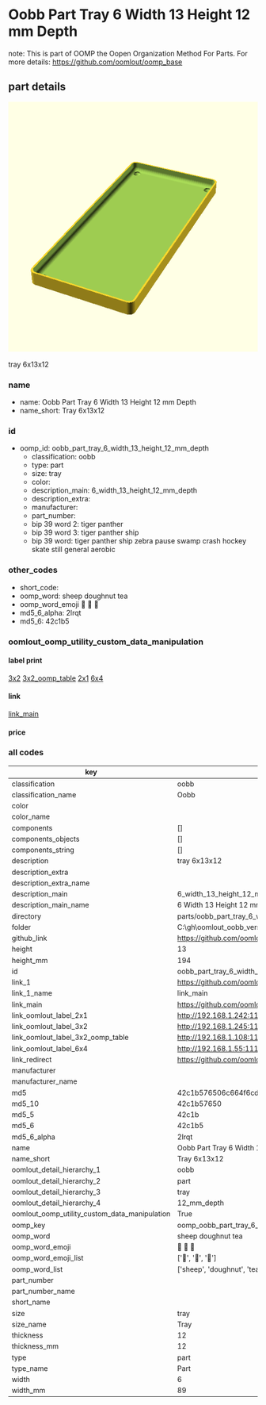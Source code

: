 # Oobb Part Tray 6 Width 13 Height 12 mm Depth  

note: This is part of OOMP the Oopen Organization Method For Parts. For more details: https://github.com/oomlout/oomp_base

##  part details
  

[![](3dpr.png)](3dpr.png)

tray 6x13x12



### name
* name: Oobb Part Tray 6 Width 13 Height 12 mm Depth
* name_short: Tray 6x13x12 
### id
* oomp_id: oobb_part_tray_6_width_13_height_12_mm_depth
  * classification: oobb
  * type: part
  * size: tray
  * color: 
  * description_main: 6_width_13_height_12_mm_depth
  * description_extra: 
  * manufacturer: 
  * part_number: 
  * bip 39 word 2: tiger panther
  * bip 39 word 3: tiger panther ship
  * bip 39 word: tiger panther ship zebra pause swamp crash hockey skate still general aerobic

### other_codes
* short_code: 
* oomp_word: sheep doughnut tea
* oomp_word_emoji :sheep: :doughnut: :tea:
* md5_6_alpha: 2lrqt
* md5_6: 42c1b5






### oomlout_oomp_utility_custom_data_manipulation
#### label print
[3x2](http://192.168.1.245:1112/?label=oomp%202lrqt)
[3x2_oomp_table](http://192.168.1.108:1112/?label=oomp%202lrqt)
[2x1](http://192.168.1.242:1112/?label=oomp%202lrqt)
[6x4](http://192.168.1.55:1112/?label=oomp%202lrqt)    

#### link

[link_main](https://github.com/oomlout/oomlout_oobb_version_4_generated_parts/tree/main/navigation_oomp/oobb/part/tray/6_width_13_height_12_mm_depth/part)                              

#### price







### all codes 
| key | value |  
| --- | --- |  
| classification | oobb |  
| classification_name | Oobb |  
| color |  |  
| color_name |  |  
| components | [] |  
| components_objects | [] |  
| components_string | [] |  
| description | tray 6x13x12 |  
| description_extra |  |  
| description_extra_name |  |  
| description_main | 6_width_13_height_12_mm_depth |  
| description_main_name | 6 Width 13 Height 12 mm Depth |  
| directory | parts/oobb_part_tray_6_width_13_height_12_mm_depth |  
| folder | C:\gh\oomlout_oobb_version_4_generated_parts\parts\oobb_part_tray_6_width_13_height_12_mm_depth |  
| github_link | https://github.com/oomlout/oomlout_oomp_part_src/tree/main/parts/oobb_part_tray_6_width_13_height_12_mm_depth |  
| height | 13 |  
| height_mm | 194 |  
| id | oobb_part_tray_6_width_13_height_12_mm_depth |  
| link_1 | https://github.com/oomlout/oomlout_oobb_version_4_generated_parts/tree/main/navigation_oomp/oobb/part/tray/6_width_13_height_12_mm_depth/part |  
| link_1_name | link_main |  
| link_main | https://github.com/oomlout/oomlout_oobb_version_4_generated_parts/tree/main/navigation_oomp/oobb/part/tray/6_width_13_height_12_mm_depth/part |  
| link_oomlout_label_2x1 | http://192.168.1.242:1112/?label=oomp%202lrqt |  
| link_oomlout_label_3x2 | http://192.168.1.245:1112/?label=oomp%202lrqt |  
| link_oomlout_label_3x2_oomp_table | http://192.168.1.108:1112/?label=oomp%202lrqt |  
| link_oomlout_label_6x4 | http://192.168.1.55:1112/?label=oomp%202lrqt |  
| link_redirect | https://github.com/oomlout/oomlout_oobb_version_4_generated_parts/tree/main/parts/oobb_tray_06_13_12 |  
| manufacturer |  |  
| manufacturer_name |  |  
| md5 | 42c1b576506c664f6cd0bff98c27f70f |  
| md5_10 | 42c1b57650 |  
| md5_5 | 42c1b |  
| md5_6 | 42c1b5 |  
| md5_6_alpha | 2lrqt |  
| name | Oobb Part Tray 6 Width 13 Height 12 mm Depth |  
| name_short | Tray 6x13x12  |  
| oomlout_detail_hierarchy_1 | oobb |  
| oomlout_detail_hierarchy_2 | part |  
| oomlout_detail_hierarchy_3 | tray |  
| oomlout_detail_hierarchy_4 | 12_mm_depth |  
| oomlout_oomp_utility_custom_data_manipulation | True |  
| oomp_key | oomp_oobb_part_tray_6_width_13_height_12_mm_depth |  
| oomp_word | sheep doughnut tea |  
| oomp_word_emoji | :sheep: :doughnut: :tea: |  
| oomp_word_emoji_list | [':sheep:', ':doughnut:', ':tea:'] |  
| oomp_word_list | ['sheep', 'doughnut', 'tea'] |  
| part_number |  |  
| part_number_name |  |  
| short_name |  |  
| size | tray |  
| size_name | Tray |  
| thickness | 12 |  
| thickness_mm | 12 |  
| type | part |  
| type_name | Part |  
| width | 6 |  
| width_mm | 89 |  
